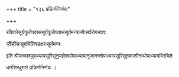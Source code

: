+++
title = "१३६ प्रकिर्णनिर्णयः"

+++

रविवारेसूर्यपूजोपवाससूर्यपूजोपवाससूर्यमन्त्रजपैःसर्वरोगनाशः

र्‍हींर्‍हींसःसूर्यायेतिषडक्षरःसूर्यमन्त्रः

इति श्रीमत्काश्युपाध्यायसूरिसूनुयज्ञेश्वरोपाध्यायानुजानन्तोपाध्यायसूरिसूतकाशीनाथोपाध्यायविरचिते

धर्मसिन्धुसारे प्रकिर्णनिर्णयः ।
